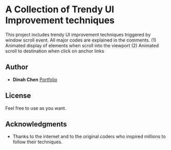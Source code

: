 # A Collection of Trendy UI Improvement techniques

This project includes trendy UI improvement techniques triggered by window scroll event. All major codes are explained in the comments.  (1) Animated display of elements when scroll into the viewport  (2) Animated scroll to destination when click on anchor links

## Author

* **Dinah Chen**  [Portfolio](http://dinahchen.rocks)

## License

Feel free to use as you want.

## Acknowledgments

* Thanks to the internet and to the original coders who inspired millions to follow their techniques.
